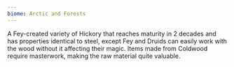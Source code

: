 ```yaml
---
biome: Arctic and Forests
---
```

A Fey-created variety of Hickory that reaches maturity in 2 decades and has properties identical to steel, except Fey and Druids can easily work with the wood without it affecting their magic. Items made from Coldwood require masterwork, making the raw material quite valuable. 

